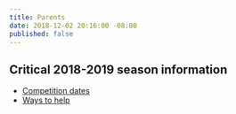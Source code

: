 ```yaml
---
title: Parents
date: 2018-12-02 20:16:00 -08:00
published: false
---
```


## Critical 2018-2019 season information

* [Competition dates](https://docs.google.com/document/d/1obxs57nMiqoTo7bLJj_lb49_VBpls3wB7AlFFW7LRYg/edit)
* [Ways to help](https://docs.google.com/document/d/1nKAqZmIe93qoQduOoqxi1u_S2IZEPlu-0dXGgqMNZ_0/edit)